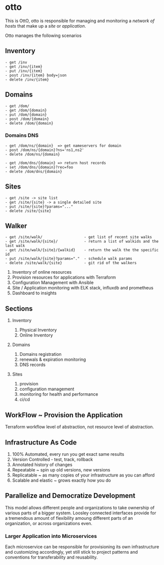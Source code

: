 # otto

This is OttO, otto is responsible for managing and monitoring a
_network of hosts_ that make up a _site_ or _application_.

Otto manages the following scenarios

## Inventory

```
- get /inv
- get /inv/{item}
- put /inv/{item}
- post /inv/{item} body=json
- delete /inv/{item}
```

## Domains

```
- get /dom/
- get /dom/{domain}
- put /dom/{domain}
- post /dom/{domain}
- delete /dom/{domain}
```

### Domains DNS

```
- get /dom/ns/{domain}  => get nameservers for domain
- post /dom/ns/{domain}?ns='ns1,ns2'
- delete /dom/ns/{domain}

- get /dom/dns/{domain} => return host records
- set /dom/dns/{domain}?rec=foo
- delete /dom/dns/{domain}
```

## Sites

```
- get /site -> site list
- get /site/{site} -> a single detailed site
- put /site/{site}?params="..."
- delete /site/{site}
```

## Walker
```
- get /site/walk/					- get list of recent site walks
- get /site/walk/{site}/			- return a list of walkids and the last walk
- get /site/walk/{site}/{walkid}	- return the walk the the specific id
- put /site/walk/{site}?params="."  - schedule walk params
- delete /site/walk/{site}			- git rid of the walkers
```  


1. Inventory of online resources
1. Provision resources for applications with Terraform
2. Configuration Management with Ansible
3. Site / Application monitoring with ELK stack, influxdb and
   prometheus 
4. Dashboard to insights

## Sections

1. Inventory
   1. Physical Inventory
   1. Online Inventory

2. Domains
   1. Domains registration
   2. renewals & expiration monitoring
   3. DNS records

3. Sites 
   1. provision
   2. configuration management
   3. monitoring for health and performance
   4. ci/cd

## WorkFlow ~ Provision the Application

Terraform workflow level of abstraction, not resource level of
abstraction. 

## Infrastructure As Code

1. 100% Automated, every run you get exact same results
2. Version Controlled - test, track, rollback
3. Annotated history of changes
4. Repeatable ~ spin up old versions, new versions
5. Replicatable ~ as many copies of your infrastructure as you can
   afford
6. Scalable and elastic ~ grows exactly how you do

## Parallelize and Democratize Development

This model allows different people and organizations to take ownership
of various parts of a bigger system.  Loosley connected interfaces
provide for a tremendous amount of flexibility amoung different parts
of an organization, or across organizations even.

### Larger Application into Microservices

Each microservice can be responsible for provisioning its own
infrastructure and customizing accordingly, yet still stick to project
patterns and conventions for transferability and reusability.
